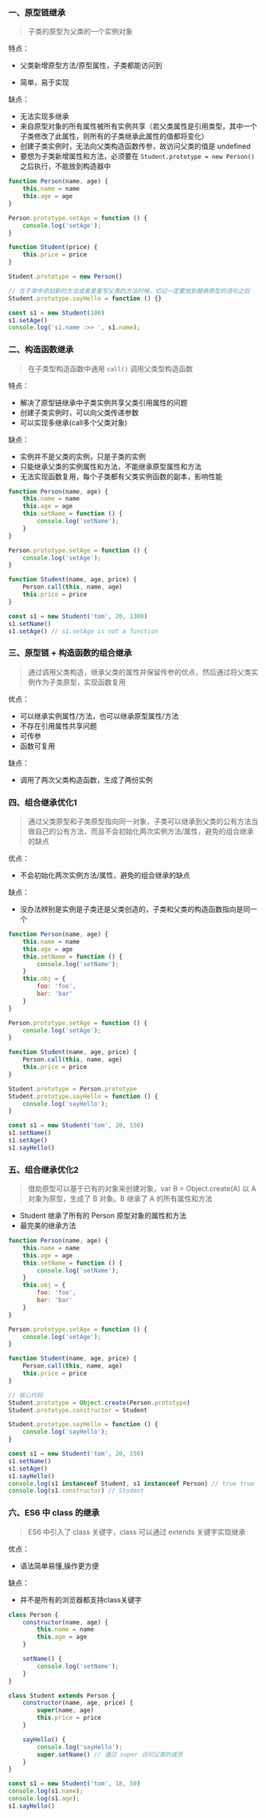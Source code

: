 ### 一、原型链继承

> 子类的原型为父类的一个实例对象

特点：

- 父类新增原型方法/原型属性，子类都能访问到

- 简单，易于实现

缺点：

- 无法实现多继承
- 来自原型对象的所有属性被所有实例共享（若父类属性是引用类型，其中一个子类修改了此属性，则所有的子类继承此属性的值都将变化）
- 创建子类实例时，无法向父类构造函数传参，故访问父类的值是 undefined
- 要想为子类新增属性和方法，必须要在 `Student.prototype = new Person()` 之后执行，不能放到构造器中

```js
function Person(name, age) {
    this.name = name
    this.age = age
}

Person.prototype.setAge = function () {
    console.log('setAge');
}

function Student(price) {
    this.price = price
}

Student.prototype = new Person()

// 在子类中添加新的方法或者是重写父类的方法时候，切记一定要放到替换原型的语句之后
Student.prototype.sayHello = function () {}

const s1 = new Student(100)
s1.setAge()
console.log('s1.name :>> ', s1.name);
```

### 二、构造函数继承

>  在子类型构造函数中通用 `call()` 调用父类型构造函数

特点：

- 解决了原型链继承中子类实例共享父类引用属性的问题
- 创建子类实例时，可以向父类传递参数
- 可以实现多继承(call多个父类对象)

缺点：

- 实例并不是父类的实例，只是子类的实例
- 只能继承父类的实例属性和方法，不能继承原型属性和方法
- 无法实现函数复用，每个子类都有父类实例函数的副本，影响性能

```js
function Person(name, age) {
    this.name = name
    this.age = age
    this.setName = function () {
        console.log('setName');
    }
}

Person.prototype.setAge = function () {
    console.log('setAge');
}

function Student(name, age, price) {
    Person.call(this, name, age)
    this.price = price
}

const s1 = new Student('tom', 20, 1300)
s1.setName()
s1.setAge() // s1.setAge is not a function
```

### 三、原型链 + 构造函数的组合继承

>  通过调用父类构造，继承父类的属性并保留传参的优点，然后通过将父类实例作为子类原型，实现函数复用

优点：

- 可以继承实例属性/方法，也可以继承原型属性/方法
- 不存在引用属性共享问题
- 可传参
- 函数可复用

缺点：

- 调用了两次父类构造函数，生成了两份实例

### 四、组合继承优化1

> 通过父类原型和子类原型指向同一对象，子类可以继承到父类的公有方法当做自己的公有方法，而且不会初始化两次实例方法/属性，避免的组合继承的缺点

优点：

- 不会初始化两次实例方法/属性，避免的组合继承的缺点

缺点：

- 没办法辨别是实例是子类还是父类创造的，子类和父类的构造函数指向是同一个

```js
function Person(name, age) {
    this.name = name
    this.age = age
    this.setName = function () {
        console.log('setName');
    }
    this.obj = {
        foo: 'foo',
        bar: 'bar'
    }
}

Person.prototype.setAge = function () {
    console.log('setAge');
}

function Student(name, age, price) {
    Person.call(this, name, age)
    this.price = price
}

Student.prototype = Person.prototype
Student.prototype.sayHello = function () {
    console.log('sayHello');
}

const s1 = new Student('tom', 20, 150)
s1.setName()
s1.setAge()
s1.sayHello()
```

### 五、组合继承优化2

>  借助原型可以基于已有的对象来创建对象，var B = Object.create(A) 以 A 对象为原型，生成了 B 对象。B 继承了 A 的所有属性和方法

- Student 继承了所有的 Person 原型对象的属性和方法
- 最完美的继承方法

```js
function Person(name, age) {
    this.name = name
    this.age = age
    this.setName = function () {
        console.log('setName');
    }
    this.obj = {
        foo: 'foo',
        bar: 'bar'
    }
}

Person.prototype.setAge = function () {
    console.log('setAge');
}

function Student(name, age, price) {
    Person.call(this, name, age)
    this.price = price
}

// 核心代码
Student.prototype = Object.create(Person.prototype)
Student.prototype.constructor = Student

Student.prototype.sayHello = function () {
    console.log('sayHello');
}

const s1 = new Student('tom', 20, 150)
s1.setName()
s1.setAge()
s1.sayHello()
console.log(s1 instanceof Student, s1 instanceof Person) // true true
console.log(s1.constructor) // Student
```

### 六、ES6 中 class 的继承

> ES6 中引入了 class 关键字，class 可以通过 extends 关键字实现继承

优点：

- 语法简单易懂,操作更方便

缺点：

- 并不是所有的浏览器都支持class关键字

```js
class Person {
    constructor(name, age) {
        this.name = name
        this.age = age
    }

    setName() {
        console.log('setName');
    }
}

class Student extends Person {
    constructor(name, age, price) {
        super(name, age)
        this.price = price
    }

    sayHello() {
        console.log('sayHello');
        super.setName() // 通过 super 访问父类的成员
    }
}

const s1 = new Student('tom', 18, 50)
console.log(s1.name);
console.log(s1.age);
s1.sayHello()
```





